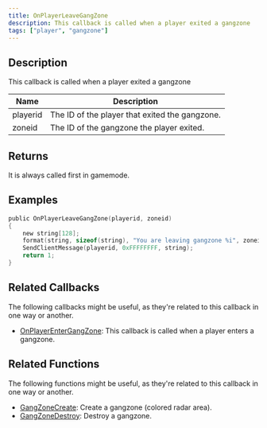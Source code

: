 ```yaml
---
title: OnPlayerLeaveGangZone
description: This callback is called when a player exited a gangzone
tags: ["player", "gangzone"]
---
```


## Description

This callback is called when a player exited a gangzone

| Name     | Description                            |
| -------- | -------------------------------------- |
| playerid | The ID of the player that exited the gangzone. |
| zoneid | The ID of the gangzone the player exited. |

## Returns

It is always called first in gamemode.

## Examples

```c
public OnPlayerLeaveGangZone(playerid, zoneid)
{
    new string[128];
    format(string, sizeof(string), "You are leaving gangzone %i", zoneid);
    SendClientMessage(playerid, 0xFFFFFFFF, string);
    return 1;
}
```

## Related Callbacks

The following callbacks might be useful, as they're related to this callback in one way or another. 

- [OnPlayerEnterGangZone](OnPlayerEnterGangZone): This callback is called when a player enters a gangzone. 

## Related Functions

The following functions might be useful, as they're related to this callback in one way or another. 

- [GangZoneCreate](../functions/GangZoneCreate): Create a gangzone (colored radar area).
- [GangZoneDestroy](../functions/GangZoneDestroy): Destroy a gangzone.